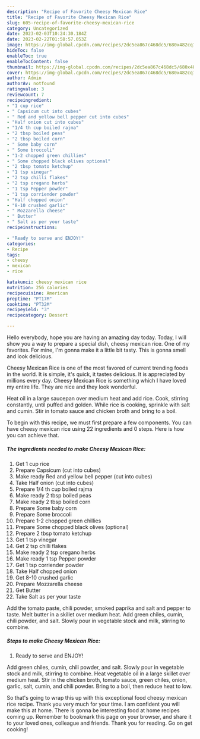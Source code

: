 ```yaml
---
description: "Recipe of Favorite Cheesy Mexican Rice"
title: "Recipe of Favorite Cheesy Mexican Rice"
slug: 605-recipe-of-favorite-cheesy-mexican-rice
category: Uncategorized
date: 2023-02-03T10:24:30.184Z
date: 2023-02-22T01:58:57.053Z
image: https://img-global.cpcdn.com/recipes/2dc5ea867c468dc5/680x482cq70/cheesy-mexican-rice-recipe-main-photo.jpg
hideToc: false
enableToc: true
enableTocContent: false
thumbnail: https://img-global.cpcdn.com/recipes/2dc5ea867c468dc5/680x482cq70/cheesy-mexican-rice-recipe-main-photo.jpg
cover: https://img-global.cpcdn.com/recipes/2dc5ea867c468dc5/680x482cq70/cheesy-mexican-rice-recipe-main-photo.jpg
author: Admin
authorAv: notfound
ratingvalue: 3
reviewcount: 7
recipeingredient:
- "1 cup rice"
- " Capsicum cut into cubes"
- " Red and yellow bell pepper cut into cubes"
- "Half onion cut into cubes"
- "1/4 th cup boiled rajma"
- "2 tbsp boiled peas"
- "2 tbsp boiled corn"
- " Some baby corn"
- " Some broccoli"
- "1-2 chopped green chillies"
- " Some chopped black olives optional"
- "2 tbsp tomato ketchup"
- "1 tsp vinegar"
- "2 tsp chilli flakes"
- "2 tsp oregano herbs"
- "1 tsp Pepper powder"
- "1 tsp corriender powder"
- "Half chopped onion"
- "8-10 crushed garlic"
- " Mozzarella cheese"
- " Butter"
- " Salt as per your taste"
recipeinstructions:

- "Ready to serve and ENJOY!"
categories:
- Recipe
tags:
- cheesy
- mexican
- rice

katakunci: cheesy mexican rice 
nutrition: 256 calories
recipecuisine: American
preptime: "PT17M"
cooktime: "PT32M"
recipeyield: "3"
recipecategory: Dessert

---
```



Hello everybody, hope you are having an amazing day today. Today, I will show you a way to prepare a special dish, cheesy mexican rice. One of my favorites. For mine, I'm gonna make it a little bit tasty. This is gonna smell and look delicious.

Cheesy Mexican Rice is one of the most favored of current trending foods in the world. It is simple, it's quick, it tastes delicious. It is appreciated by millions every day. Cheesy Mexican Rice is something which I have loved my entire life. They are nice and they look wonderful.

Heat oil in a large saucepan over medium heat and add rice. Cook, stirring constantly, until puffed and golden. While rice is cooking, sprinkle with salt and cumin. Stir in tomato sauce and chicken broth and bring to a boil.


To begin with this recipe, we must first prepare a few components. You can have cheesy mexican rice using 22 ingredients and 0 steps. Here is how you can achieve that.

<!--inarticleads1-->

##### The ingredients needed to make Cheesy Mexican Rice:

1. Get 1 cup rice
1. Prepare  Capsicum (cut into cubes)
1. Make ready  Red and yellow bell pepper (cut into cubes)
1. Take Half onion (cut into cubes)
1. Prepare 1/4 th cup boiled rajma
1. Make ready 2 tbsp boiled peas
1. Make ready 2 tbsp boiled corn
1. Prepare  Some baby corn
1. Prepare  Some broccoli
1. Prepare 1-2 chopped green chillies
1. Prepare  Some chopped black olives (optional)
1. Prepare 2 tbsp tomato ketchup
1. Get 1 tsp vinegar
1. Get 2 tsp chilli flakes
1. Make ready 2 tsp oregano herbs
1. Make ready 1 tsp Pepper powder
1. Get 1 tsp corriender powder
1. Take Half chopped onion
1. Get 8-10 crushed garlic
1. Prepare  Mozzarella cheese
1. Get  Butter
1. Take  Salt as per your taste


Add the tomato paste, chili powder, smoked paprika and salt and pepper to taste. Melt butter in a skillet over medium heat. Add green chiles, cumin, chili powder, and salt. Slowly pour in vegetable stock and milk, stirring to combine. 

<!--inarticleads2-->

##### Steps to make Cheesy Mexican Rice:


1. Ready to serve and ENJOY!

Add green chiles, cumin, chili powder, and salt. Slowly pour in vegetable stock and milk, stirring to combine. Heat vegetable oil in a large skillet over medium heat. Stir in the chicken broth, tomato sauce, green chiles, onion, garlic, salt, cumin, and chili powder. Bring to a boil, then reduce heat to low. 

So that's going to wrap this up with this exceptional food cheesy mexican rice recipe. Thank you very much for your time. I am confident you will make this at home. There is gonna be interesting food at home recipes coming up. Remember to bookmark this page on your browser, and share it to your loved ones, colleague and friends. Thank you for reading. Go on get cooking!
